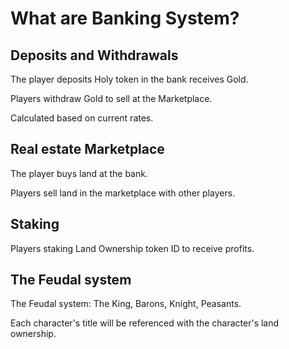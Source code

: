 # What are Banking System?

## Deposits and Withdrawals

The player deposits Holy token in the bank receives Gold.

Players withdraw Gold to sell at the Marketplace.

Calculated based on current rates.

## Real estate Marketplace

The player buys land at the bank.

Players sell land in the marketplace with other players.

## Staking

Players staking Land Ownership token ID to receive profits.

## The Feudal system

The Feudal system: The King, Barons, Knight, Peasants.

Each character's title will be referenced with the character's land ownership.


